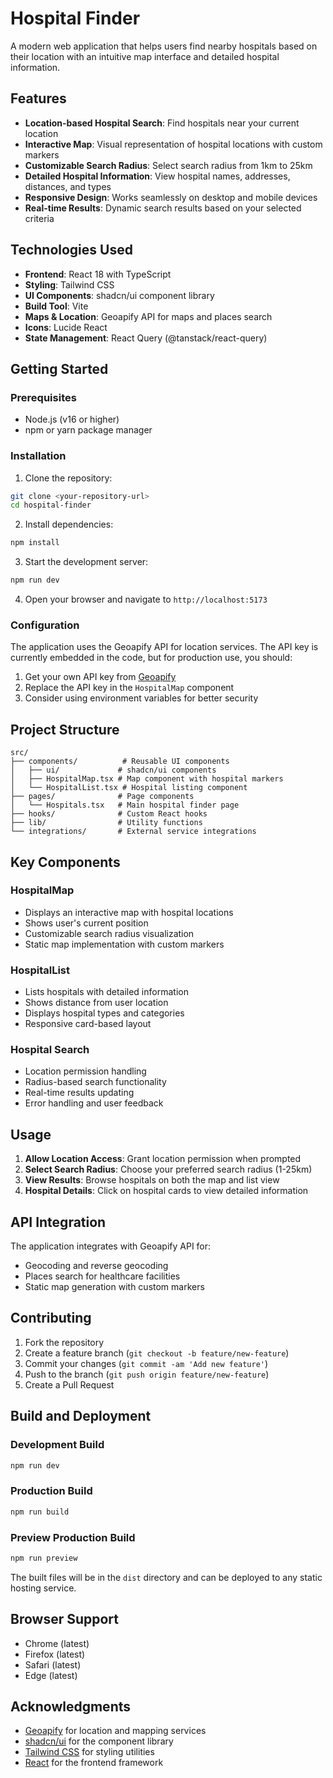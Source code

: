 
# Hospital Finder

A modern web application that helps users find nearby hospitals based on their location with an intuitive map interface and detailed hospital information.

## Features

- **Location-based Hospital Search**: Find hospitals near your current location
- **Interactive Map**: Visual representation of hospital locations with custom markers
- **Customizable Search Radius**: Select search radius from 1km to 25km
- **Detailed Hospital Information**: View hospital names, addresses, distances, and types
- **Responsive Design**: Works seamlessly on desktop and mobile devices
- **Real-time Results**: Dynamic search results based on your selected criteria

## Technologies Used

- **Frontend**: React 18 with TypeScript
- **Styling**: Tailwind CSS
- **UI Components**: shadcn/ui component library
- **Build Tool**: Vite
- **Maps & Location**: Geoapify API for maps and places search
- **Icons**: Lucide React
- **State Management**: React Query (@tanstack/react-query)

## Getting Started

### Prerequisites

- Node.js (v16 or higher)
- npm or yarn package manager

### Installation

1. Clone the repository:
```bash
git clone <your-repository-url>
cd hospital-finder
```

2. Install dependencies:
```bash
npm install
```

3. Start the development server:
```bash
npm run dev
```

4. Open your browser and navigate to `http://localhost:5173`

### Configuration

The application uses the Geoapify API for location services. The API key is currently embedded in the code, but for production use, you should:

1. Get your own API key from [Geoapify](https://www.geoapify.com/)
2. Replace the API key in the `HospitalMap` component
3. Consider using environment variables for better security

## Project Structure

```
src/
├── components/          # Reusable UI components
│   ├── ui/             # shadcn/ui components
│   ├── HospitalMap.tsx # Map component with hospital markers
│   └── HospitalList.tsx # Hospital listing component
├── pages/              # Page components
│   └── Hospitals.tsx   # Main hospital finder page
├── hooks/              # Custom React hooks
├── lib/                # Utility functions
└── integrations/       # External service integrations
```

## Key Components

### HospitalMap
- Displays an interactive map with hospital locations
- Shows user's current position
- Customizable search radius visualization
- Static map implementation with custom markers

### HospitalList
- Lists hospitals with detailed information
- Shows distance from user location
- Displays hospital types and categories
- Responsive card-based layout

### Hospital Search
- Location permission handling
- Radius-based search functionality
- Real-time results updating
- Error handling and user feedback

## Usage

1. **Allow Location Access**: Grant location permission when prompted
2. **Select Search Radius**: Choose your preferred search radius (1-25km)
3. **View Results**: Browse hospitals on both the map and list view
4. **Hospital Details**: Click on hospital cards to view detailed information

## API Integration

The application integrates with Geoapify API for:
- Geocoding and reverse geocoding
- Places search for healthcare facilities
- Static map generation with custom markers

## Contributing

1. Fork the repository
2. Create a feature branch (`git checkout -b feature/new-feature`)
3. Commit your changes (`git commit -am 'Add new feature'`)
4. Push to the branch (`git push origin feature/new-feature`)
5. Create a Pull Request

## Build and Deployment

### Development Build
```bash
npm run dev
```

### Production Build
```bash
npm run build
```

### Preview Production Build
```bash
npm run preview
```

The built files will be in the `dist` directory and can be deployed to any static hosting service.

## Browser Support

- Chrome (latest)
- Firefox (latest)
- Safari (latest)
- Edge (latest)

## Acknowledgments

- [Geoapify](https://www.geoapify.com/) for location and mapping services
- [shadcn/ui](https://ui.shadcn.com/) for the component library
- [Tailwind CSS](https://tailwindcss.com/) for styling utilities
- [React](https://reactjs.org/) for the frontend framework
